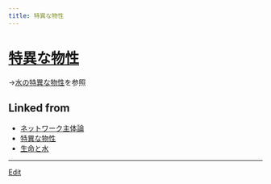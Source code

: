 ```yaml
---
title: 特異な物性
---
```

# [特異な物性](/特異な物性)

→[水の特異な物性](/水の特異な物性)を参照



## Linked from

* [ネットワーク主体論](/ネットワーク主体論)
* [特異な物性](/特異な物性)
* [生命と水](/生命と水)


----
[Edit](https://github.com/vitroid/vitroid.github.io/edit/master/MD/特異な物性.md)
